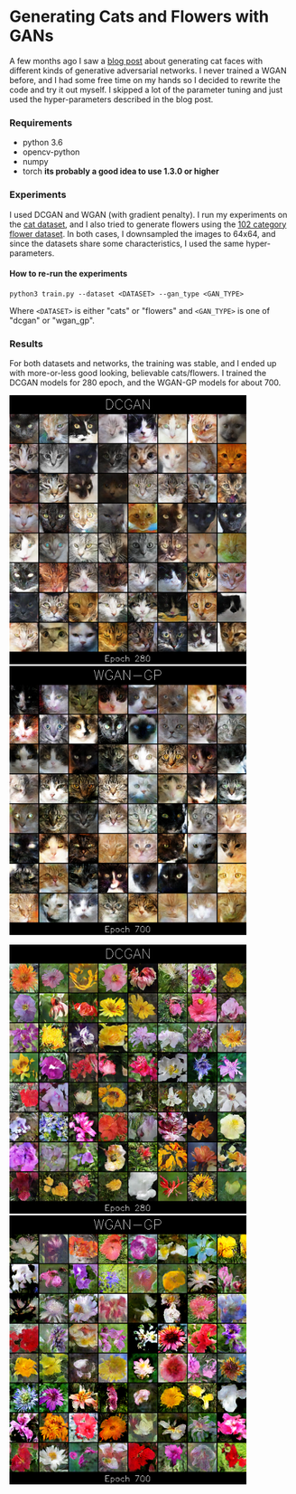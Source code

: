 Generating Cats and Flowers with GANs
============================================
A few months ago I saw a [blog post](https://ajolicoeur.wordpress.com/cats/) about generating cat faces with different kinds of generative adversarial networks. I never trained a WGAN before, and I had some free time on my hands so I decided to rewrite the code and try it out myself. I skipped a lot of the parameter tuning and just used the hyper-parameters described in the blog post.


### Requirements
- python 3.6
- opencv-python
- numpy
- torch **its probably a good idea to use 1.3.0 or higher**

### Experiments
I used DCGAN and WGAN (with gradient penalty).
I run my experiments on the [cat dataset](https://www.kaggle.com/crawford/cat-dataset), and I also tried to generate flowers using the [102 category flower dataset](http://www.robots.ox.ac.uk/~vgg/data/flowers/102/).
In both cases, I downsampled the images to 64x64, and since the datasets share some characteristics, I used the same hyper-parameters.

#### How to re-run the experiments

```
python3 train.py --dataset <DATASET> --gan_type <GAN_TYPE>
```

Where ```<DATASET>``` is either "cats" or "flowers" and ```<GAN_TYPE>``` is one of "dcgan" or "wgan_gp".

### Results
For both datasets and networks, the training was stable, and I ended up with more-or-less good looking, believable cats/flowers.
I trained the DCGAN models for 280 epoch, and the WGAN-GP models for about 700.

<img src="imgs/dcgan_cats_ep280_sample.png" width="420"> <img src="imgs/wgan_cats_ep700_sample.png" width="420">

<img src="imgs/dcgan_flowers_ep280_sample.png" width="420"> <img src="imgs/wgan_flowers_ep700_sample.png" width="420">
